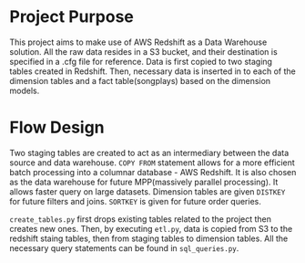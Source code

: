 # Project Purpose
  This project aims to make use of AWS Redshift as a Data Warehouse solution. All the raw data resides in a S3 bucket, and their destination is specified in a .cfg file for reference. Data is first copied to two staging tables created in Redshift. Then, necessary data is inserted in to each of the dimension tables and a fact table(songplays) based on the dimension models.

# Flow Design
  Two staging tables are created to act as an intermediary between the data source and data warehouse. `COPY FROM` statement allows for a more efficient batch processing into a columnar database - AWS Redshift. It is also chosen as the data warehouse for future MPP(massively parallel processing). It allows faster query on large datasets. 
Dimension tables are given `DISTKEY` for future filters and joins. `SORTKEY` is given for future order queries.

  `create_tables.py` first drops existing tables related to the project then creates new ones. Then, by executing `etl.py`, data is copied from S3 to the redshift staing tables, then from staging tables to dimension tables. All the necessary query statements can be found in `sql_queries.py`.
